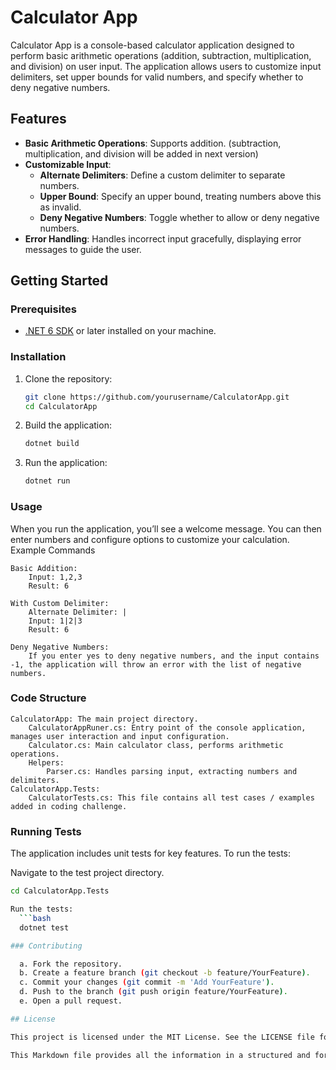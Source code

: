 # Calculator App

Calculator App is a console-based calculator application designed to perform basic arithmetic operations (addition, subtraction, multiplication, and division) on user input. The application allows users to customize input delimiters, set upper bounds for valid numbers, and specify whether to deny negative numbers.

## Features

- **Basic Arithmetic Operations**: Supports addition. (subtraction, multiplication, and division will be added in next version)
- **Customizable Input**:
  - **Alternate Delimiters**: Define a custom delimiter to separate numbers.
  - **Upper Bound**: Specify an upper bound, treating numbers above this as invalid.
  - **Deny Negative Numbers**: Toggle whether to allow or deny negative numbers.
- **Error Handling**: Handles incorrect input gracefully, displaying error messages to guide the user.

## Getting Started

### Prerequisites

- [.NET 6 SDK](https://dotnet.microsoft.com/download) or later installed on your machine.

### Installation

1. Clone the repository:

   ```bash
   git clone https://github.com/yourusername/CalculatorApp.git
   cd CalculatorApp

2. Build the application:

    ```bash
    dotnet build
    
2. Run the application:

    ```bash
    dotnet run

### Usage

When you run the application, you’ll see a welcome message. You can then enter numbers and configure options to customize your calculation.
Example Commands

    Basic Addition:
        Input: 1,2,3
        Result: 6

    With Custom Delimiter:
        Alternate Delimiter: |
        Input: 1|2|3
        Result: 6

    Deny Negative Numbers:
        If you enter yes to deny negative numbers, and the input contains -1, the application will throw an error with the list of negative numbers.

### Code Structure

    CalculatorApp: The main project directory.
        CalculatorAppRuner.cs: Entry point of the console application, manages user interaction and input configuration.
        Calculator.cs: Main calculator class, performs arithmetic operations.
        Helpers:
            Parser.cs: Handles parsing input, extracting numbers and delimiters.
    CalculatorApp.Tests: 
        CalculatorTests.cs: This file contains all test cases / examples added in coding challenge.

### Running Tests

The application includes unit tests for key features. To run the tests:

Navigate to the test project directory.

  ```bash
  cd CalculatorApp.Tests

Run the tests:
    ```bash
    dotnet test

### Contributing

    a. Fork the repository.
    b. Create a feature branch (git checkout -b feature/YourFeature).
    c. Commit your changes (git commit -m 'Add YourFeature').
    d. Push to the branch (git push origin feature/YourFeature).
    e. Open a pull request.

## License

This project is licensed under the MIT License. See the LICENSE file for details.

This Markdown file provides all the information in a structured and formatted way, ready to be copied into a `README.md` file.


